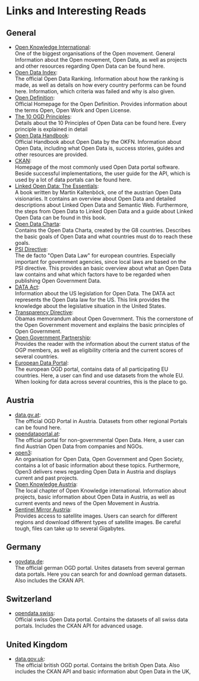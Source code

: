 # Links and Interesting Reads

## General
* [Open Knowledge International](https://okfn.org/):  
  One of the biggest organisations of the Open movement. General Information about the Open movement, Open Data, as well as projects  and other resources regarding Open Data can be found here.
* [Open Data Index](http://index.okfn.org/):  
  The official Open Data Ranking. Information about how the ranking is made, as well as details on how every country performs can be found here. Information, which criteria was failed and why is also given.  
* [Open Definition](http://opendefinition.org/):  
  Official Homepage for the Open Definition. Provides information about the terms Open, Open Work and Open License. 
* [The 10 OGD Principles](http://sunlightfoundation.com/policy/documents/ten-open-data-principles/):  
  Details about the 10 Principles of Open Data can be found here. Every principle is explained in detail  
* [Open Data Handbook](http://opendatahandbook.org/):  
  Official Handbook about Open Data by the OKFN. Information about Open Data, including what Open Data is, success stories, guides and other resources are provided.
* [CKAN](http://ckan.org/):  
  Homepage of the most commonly used Open Data portal software. Beside successful implementations, the user guide for the API, which is used by a lot of data portals can be found here.  
* [Linked Open Data: The Essentials](https://www.semantic-web.at/LOD-TheEssentials.pdf):  
  A book written by Martin Kaltenböck, one of the austrian Open Data visionaries. It contains an overview about Open Data and detailed descriptions about Linked Open Data and Semantic Web. Furthermore, the steps from Open Data to Linked Open Data and a guide about Linked Open Data can be found in this book.
* [Open Data Charta](http://opendatacharter.net/faq/):  
  Contains the Open Data Charta, created by the G8 countries. Describes the basic goals of Open Data and what countries must do to reach these goals.
* [PSI Directive](https://ec.europa.eu/digital-single-market/en/european-legislation-reuse-public-sector-information):   
  The de facto "Open Data Law" for european countries. Especially important for government agencies, since local laws are based on the PSI directive. This provides an basic overview about what an Open Data law contains and what which factors have to be regarded when publishing Open Government Data.
* [DATA Act](http://www.datacoalition.org/issues/data-act/):  
  Information about the US legislation for Open Data. The DATA act represents the Open Data law for the US. This link provides the knowledge about the legislative situation in the United States.  
* [Transparency Directive](https://www.whitehouse.gov/the_press_office/TransparencyandOpenGovernment):  
  Obamas memorandum about Open Government. This the cornerstone of the Open Government movement and explains the basic principles of Open Government.  
* [Open Government Partnership](http://www.opengovpartnership.org/):  
  Provides the reader with the information about the current status of the OGP members, as well as eligibility criteria and the current scores of several countries.
* [European Data Portal](http://www.europeandataportal.eu/):  
  The european OGD portal, contains data of all participating EU countries. Here, a user can find and use datasets from the whole EU. When looking for data across several countries, this is the place to go.

## Austria
* [data.gv.at](https://www.data.gv.at/):  
  The official OGD Portal in Austria. Datasets from other regional Portals can be found here.  
* [opendataportal.at](https://www.opendataportal.at/):  
  The official portal for non-governmental Open Data. Here, a user can find Austrian Open Data from companies and NGOs.  
* [open3](https://www.open3.at/):  
  An organisation for Open Data, Open Government and Open Society, contains a lot of basic information about these topics. Furthermore, Open3 delivers news regarding Open Data in Austria and displays current and past projects.  
* [Open Knowledge Austria](http://okfn.at/):  
  The local chapter of Open Knowledge international. Information about projects, basic information about Open Data in Austria, as well as current events and news of the Open Movement in Austria.  
* [Sentinel Mirror Austria](https://www.sentinel.zamg.ac.at/):  
  Provides access to satellite images. Users can search for different regions and download different types of satellite images. Be careful tough, files can take up to several Gigabytes.

## Germany
* [govdata.de](https://www.govdata.de/):  
  The official german OGD portal. Unites datasets from several german data portals. Here you can search for and download german datasets. Also includes the CKAN API.

## Switzerland
* [opendata.swiss](https://opendata.swiss/de/):  
  Official swiss Open Data portal. Contains the datasets of all swiss data portals. Includes the CKAN API for advanced usage.

## United Kingdom
* [data.gov.uk](https://data.gov.uk/):  
  The official british OGD portal. Contains the british Open Data. Also includes the CKAN API and basic information abut Open Data in the UK,



